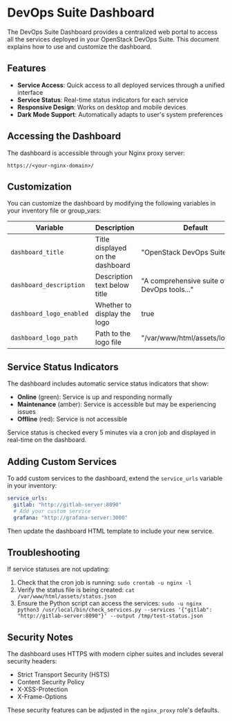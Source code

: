 # DevOps Suite Dashboard

The DevOps Suite Dashboard provides a centralized web portal to access all the services deployed in your OpenStack DevOps Suite. This document explains how to use and customize the dashboard.

## Features

- **Service Access**: Quick access to all deployed services through a unified interface
- **Service Status**: Real-time status indicators for each service
- **Responsive Design**: Works on desktop and mobile devices
- **Dark Mode Support**: Automatically adapts to user's system preferences

## Accessing the Dashboard

The dashboard is accessible through your Nginx proxy server:

```
https://<your-nginx-domain>/
```

## Customization

You can customize the dashboard by modifying the following variables in your inventory file or group_vars:

| Variable | Description | Default |
|----------|-------------|---------|
| `dashboard_title` | Title displayed on the dashboard | "OpenStack DevOps Suite" |
| `dashboard_description` | Description text below title | "A comprehensive suite of DevOps tools..." |
| `dashboard_logo_enabled` | Whether to display the logo | true |
| `dashboard_logo_path` | Path to the logo file | "/var/www/html/assets/logo.svg" |

## Service Status Indicators

The dashboard includes automatic service status indicators that show:

- **Online** (green): Service is up and responding normally
- **Maintenance** (amber): Service is accessible but may be experiencing issues
- **Offline** (red): Service is not accessible

Service status is checked every 5 minutes via a cron job and displayed in real-time on the dashboard.

## Adding Custom Services

To add custom services to the dashboard, extend the `service_urls` variable in your inventory:

```yaml
service_urls:
  gitlab: "http://gitlab-server:8090"
  # Add your custom service
  grafana: "http://grafana-server:3000"
```

Then update the dashboard HTML template to include your new service.

## Troubleshooting

If service statuses are not updating:

1. Check that the cron job is running: `sudo crontab -u nginx -l`
2. Verify the status file is being created: `cat /var/www/html/assets/status.json`
3. Ensure the Python script can access the services: `sudo -u nginx python3 /usr/local/bin/check_services.py --services '{"gitlab": "http://gitlab-server:8090"}' --output /tmp/test-status.json`

## Security Notes

The dashboard uses HTTPS with modern cipher suites and includes several security headers:
- Strict Transport Security (HSTS)
- Content Security Policy
- X-XSS-Protection
- X-Frame-Options

These security features can be adjusted in the `nginx_proxy` role's defaults.
